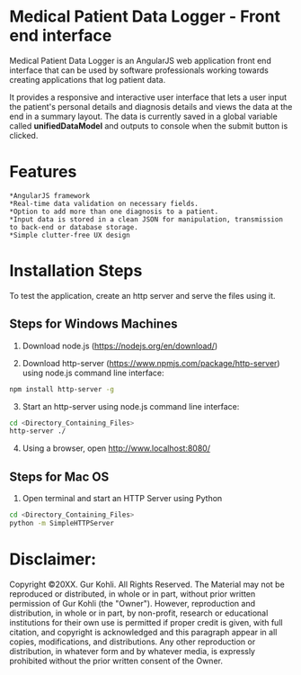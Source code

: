 # Medical Patient Data Logger - Front end interface

Medical Patient Data Logger is an AngularJS web application front end interface that can be used by software professionals working towards creating applications that log patient data.

It provides a responsive and interactive user interface that lets a user input the patient's personal details and diagnosis details and views the data at the end in a summary layout.
The data is currently saved in a global variable called **unifiedDataModel** and outputs to console when the submit button is clicked.

# Features
	*AngularJS framework
	*Real-time data validation on necessary fields.
	*Option to add more than one diagnosis to a patient.
	*Input data is stored in a clean JSON for manipulation, transmission to back-end or database storage.
	*Simple clutter-free UX design

# Installation Steps
To test the application, create an http server and serve the files using it. 

## Steps for Windows Machines
1) Download node.js (https://nodejs.org/en/download/)

2) Download http-server (https://www.npmjs.com/package/http-server) using node.js command line interface:
```sh
npm install http-server -g
```

3) Start an http-server using node.js command line interface:
```sh
cd <Directory_Containing_Files>
http-server ./
```

4) Using a browser, open http://www.localhost:8080/

## Steps for Mac OS
1) Open terminal and start an HTTP Server using Python
```sh
cd <Directory_Containing_Files>
python -m SimpleHTTPServer
```

# Disclaimer:
Copyright ©20XX. Gur Kohli. All Rights Reserved.
The Material may not be reproduced or distributed, in whole or in part, without prior written permission of Gur Kohli (the "Owner"). However, reproduction and distribution, in whole or in part, by non-profit, research or educational institutions for their own use is permitted if proper credit is given, with full citation, and copyright is acknowledged and this paragraph appear in all copies, modifications, and distributions. Any other reproduction or distribution, in whatever form and by whatever media, is expressly prohibited without the prior written consent of the Owner.
